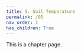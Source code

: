 ```yaml
---
title: 5. Soil Temperature
permalink: /05
nav_order: 1
has_children: True
---
```


This is a chapter page.